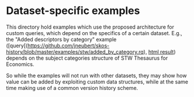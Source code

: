 Dataset-specific examples
=========================

This directory hold examples which use the proposed architecture for custom
queries, which depend on the specifics of a certain dataset. E.g., the "Added
descriptors by category" example
([query[(https://github.com/jneubert/skos-history/blob/master/examples/stw/added_by_category.rq),
[html result](https://rawgithub.com/jneubert/skos-history/master/examples/stw/added_by_category.xml))
depends on the subject categories structure of STW Thesaurus for Economics.

So while the examples will not run with other datasets, they may show how
value can be added by exploiting custom data structures, while at the same
time making use of a common version history scheme.
